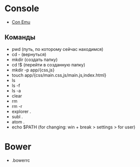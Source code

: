 # Console

- [Con Emu](http://www.conemu.ru/)

## Команды
* pwd (путь, по которому сейчас находимся)
* cd - (вернуться)
* mkdir (создать папку)
* cd !$ (перейти в созданную папку)
* mkdir -p app/{css,js}
* touch app/{css/main.css,js/main.js,index.html}
* ls
* ls -f
* ls -a
* clear
* rm
* rm -r
* explorer .
* subl .
* atom .
* echo $PATH (for changing: win + break > settings > for user)

# Bower

* .bowerrc
